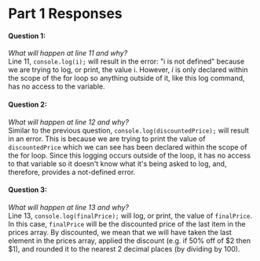 # Part 1 Responses

#### Question 1:
*What will happen at line 11 and why?* <br/>
Line 11, `console.log(i);` will result in the error: "i is not defined" because we are trying to log, or print, the value i. However, *i* is only declared within the scope of the for loop so anything outside of it, like this log command, has no access to the variable.

#### Question 2:
*What will happen at line 12 and why?* <br/>
Similar to the previous question, `console.log(discountedPrice);` will result in an error. This is because we are trying to print the value of `discountedPrice` which we can see has been declared within the scope of the for loop. Since this logging occurs outside of the loop, it has no access to that variable so it doesn't know what it's being asked to log, and, therefore, provides a not-defined error.

#### Question 3:
*What will happen at line 13 and why?* <br/>
Line 13, `console.log(finalPrice);` will log, or print, the value of `finalPrice`. In this case, `finalPrice` will be the discounted price of the last item in the prices array. By discounted, we mean that we will have taken the last element in the prices array, applied the discount (e.g. if 50% off of $2 then $1), and rounded it to the nearest 2 decimal places (by dividing by 100).

